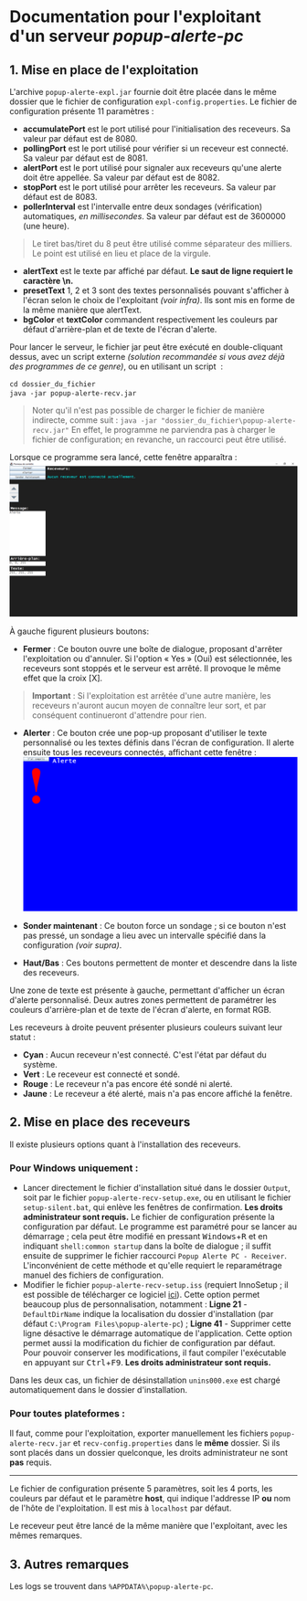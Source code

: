 
# Documentation pour l'exploitant d'un serveur *popup-alerte-pc*

## 1.	Mise en place de l'exploitation
L'archive `popup-alerte-expl.jar` fournie doit être placée dans le même dossier que le fichier de configuration `expl-config.properties`.
Le fichier de configuration présente 11 paramètres&nbsp;:

 - **accumulatePort** est le port utilisé pour l'initialisation des receveurs. Sa valeur par défaut est de 8080.
 -  **pollingPort** est le port utilisé pour vérifier si un receveur est connecté. Sa valeur par défaut est de 8081.
 -  **alertPort** est le port utilisé pour signaler aux receveurs qu'une alerte doit être appellée. Sa valeur par défaut est de 8082.
 -  **stopPort** est le port utilisé pour arrêter les receveurs. Sa valeur par défaut est de 8083.
 - **pollerInterval** est l'intervalle entre deux sondages (vérification) automatiques, *en millisecondes*. Sa valeur par défaut est de 3600000 (une heure).
> Le tiret bas/tiret du 8 peut être utilisé comme séparateur des milliers. Le point est utilisé en lieu et place de la virgule.
 - **alertText** est le texte par affiché par défaut. **Le saut de ligne requiert le caractère \n.**
 - **presetText** 1, 2 et 3 sont des textes personnalisés pouvant s'afficher à l'écran selon le choix de l'exploitant *(voir infra)*. Ils sont mis en forme de la même manière que alertText.
 - **bgColor** et **textColor** commandent respectivement les couleurs par défaut d'arrière-plan et de texte de l'écran d'alerte.

Pour lancer le serveur, le fichier jar peut être exécuté en double-cliquant dessus, avec un script externe *(solution recommandée si vous avez déjà des programmes de ce genre)*, ou en utilisant un script &nbsp;:

    cd dossier_du_fichier
    java -jar popup-alerte-recv.jar
 
  > Noter qu'il n'est pas possible de charger le fichier de manière indirecte, comme suit&nbsp;:
  > `java -jar "dossier_du_fichier\popup-alerte-recv.jar"`
  > En effet, le programme ne parviendra pas à charger le fichier de configuration; en revanche, un raccourci peut être utilisé.

Lorsque ce programme sera lancé, cette fenêtre apparaîtra&nbsp;:
![ ](./Images/control_panel.png "Panneau de contrôle")

À gauche figurent plusieurs boutons:

 - **Fermer**&nbsp;: Ce bouton ouvre une boîte de dialogue, proposant d'arrêter l'exploitation ou d'annuler. Si l'option &laquo;&nbsp;Yes&nbsp;&raquo; (Oui) est sélectionnée, les receveurs sont stoppés et le serveur est arrêté. Il provoque le même effet que la croix [X].
> **Important**&nbsp;: Si l'exploitation est arrêtée d'une autre manière, les receveurs n'auront aucun moyen de connaître leur sort, et par conséquent continueront d'attendre pour rien.
- **Alerter**&nbsp;: Ce bouton crée une pop-up proposant d'utiliser le texte personnalisé ou les textes définis dans l'écran de configuration. Il alerte ensuite tous les receveurs connectés, affichant cette fenêtre&nbsp;:
![ ](./Images/alert_screen.png "Ecran d'alerte")

- **Sonder maintenant**&nbsp;: Ce bouton force un sondage&nbsp;; si ce bouton n'est pas pressé, un sondage a lieu avec un intervalle spécifié dans la configuration *(voir supra)*.
- **Haut/Bas**&nbsp;: Ces boutons permettent de monter et descendre dans la liste des receveurs.

Une zone de texte est présente à gauche, permettant d'afficher un écran d'alerte personnalisé.
Deux autres zones permettent de paramétrer les couleurs d'arrière-plan et de texte de l'écran d'alerte, en format RGB.

Les receveurs à droite peuvent présenter plusieurs couleurs suivant leur statut&nbsp;:

 - **Cyan**&nbsp;: Aucun receveur n'est connecté. C'est l'état par défaut du système.
 - **Vert**&nbsp;: Le receveur est connecté et sondé.
 - **Rouge**&nbsp;: Le receveur n'a pas encore été sondé ni alerté.
 - **Jaune**&nbsp;: Le receveur a été alerté, mais n'a pas encore affiché la fenêtre.

## 2.	Mise en place des receveurs
Il existe plusieurs options quant à l'installation des receveurs.

### Pour Windows uniquement&nbsp;:
 - Lancer directement le fichier d'installation situé dans le dossier `Output`, soit par le fichier `popup-alerte-recv-setup.exe`, ou en utilisant le fichier `setup-silent.bat`, qui enlève les fenêtres de confirmation. **Les droits administrateur sont requis.** Le fichier de configuration présente la configuration par défaut. Le programme est paramétré pour se lancer au démarrage&nbsp;; cela peut être modifié en pressant <kbd>Windows</kbd>+<kbd>R</kbd> et en indiquant `shell:common startup` dans la boîte de dialogue&nbsp;; il suffit ensuite de supprimer le fichier raccourci `Popup Alerte PC - Receiver`. L'inconvénient de cette méthode et qu'elle requiert le reparamétrage manuel des fichiers de configuration.
 - Modifier le fichier `popup-alerte-recv-setup.iss` (requiert InnoSetup&nbsp;; il est possible de télécharger ce logiciel [ici](https://jrsoftware.org/isdl.php)). Cette option permet beaucoup plus de personnalisation, notamment&nbsp;:
**Ligne 21**&nbsp;- `DefaultDirName` indique la localisation du dossier d'installation (par 		défaut `C:\Program Files\popup-alerte-pc`)&nbsp;;
**Ligne 41**&nbsp;- Supprimer cette ligne désactive le démarrage automatique de l'application.
Cette option permet aussi la modification du fichier de configuration par défaut.<br />
Pour pouvoir conserver les modifications, il faut compiler l'exécutable en appuyant sur <kbd>Ctrl</kbd>+<kbd>F9</kbd>.  **Les droits administrateur sont requis.**

Dans les deux cas, un fichier de désinstallation `unins000.exe` est chargé automatiquement dans le dossier d'installation.

### Pour toutes plateformes&nbsp;:
Il faut, comme pour l'exploitation, exporter manuellement les fichiers `popup-alerte-recv.jar` et `recv-config.properties` dans le **même** dossier. Si ils sont placés dans un dossier quelconque, les droits administrateur ne sont **pas** requis.
<hr />

Le fichier de configuration présente 5 paramètres, soit les 4 ports, les couleurs par défaut et le paramètre **host**, qui indique l'addresse IP **ou** nom de l'hôte de l'exploitation. Il est mis à `localhost` par défaut.

Le receveur  peut être lancé de la même manière que l'exploitant, avec les mêmes remarques.

## 3. Autres remarques 
Les logs se trouvent dans `%APPDATA%\popup-alerte-pc`.